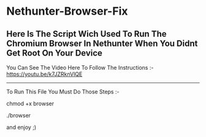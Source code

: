 # Nethunter-Browser-Fix
Here Is The Script Wich Used To Run The Chromium Browser In Nethunter When You Didnt Get Root On Your Device
----------------------------------------------------------------------------------

You Can See The Video Here To Follow The Instructions :- 
https://youtu.be/k7JZRknVlQE

----------------------------------------------------------------------------------

To Run This File You Must Do Those Steps :-

chmod +x browser

./browser

and enjoy ;)
